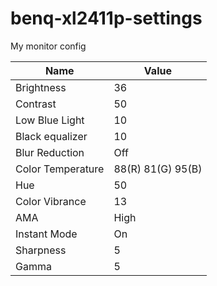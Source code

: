 # benq-xl2411p-settings
My monitor config

| Name				| Value				|
| ----------------- | ----------------- |
| Brightness		| 36				|
| Contrast			| 50				|
| Low Blue Light	| 10				|
| Black equalizer	| 10				|
| Blur Reduction	| Off				|
| Color Temperature	| 88(R) 81(G) 95(B)	|
| Hue				| 50				|
| Color Vibrance	| 13				|
| AMA				| High				|
| Instant Mode		| On				|
| Sharpness			| 5					|
| Gamma				| 5					|
